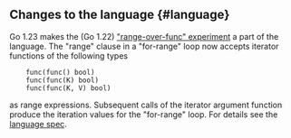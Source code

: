 ## Changes to the language {#language}

<!-- go.dev/issue/61405, CL 557835, CL 584596 -->
Go 1.23 makes the (Go 1.22) ["range-over-func" experiment](https://tip.golang.org/wiki/RangefuncExperiment) a part of the language.
The "range" clause in a "for-range" loop now accepts iterator functions of the following types

        func(func() bool)
        func(func(K) bool)
        func(func(K, V) bool)

 as range expressions. Subsequent calls of the iterator argument function produce
 the iteration values for the "for-range" loop.
 For details see the [language spec](https://tip.golang.org/ref/spec#For_statements).
